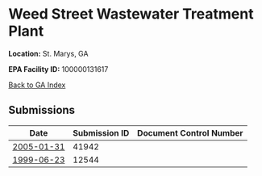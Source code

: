 # Weed Street Wastewater Treatment Plant

**Location:** St. Marys, GA

**EPA Facility ID:** 100000131617

[Back to GA Index](../../index.md)

## Submissions

| Date | Submission ID | Document Control Number |
|------|--------------|-------------------------|
| [2005-01-31](submissions/41942.md) | 41942 |  |
| [1999-06-23](submissions/12544.md) | 12544 |  |
